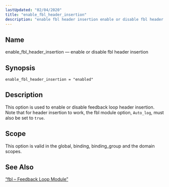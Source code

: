 ```yaml
---
lastUpdated: "02/04/2020"
title: "enable_fbl_header_insertion"
description: "enable fbl header insertion enable or disable fbl header insertion enable fbl header insertion enabled This option is used to enable or disable feedback loop header insertion Note that for header insertion to work the fbl module option Auto log must also be set to true This option is valid..."
---
```


<a name="conf.ref.enable_fbl_header_insertion"></a> 
## Name

enable_fbl_header_insertion — enable or disable fbl header insertion

## Synopsis

`enable_fbl_header_insertion = "enabled"`

<a name="idp9502448"></a> 
## Description

This option is used to enable or disable feedback loop header insertion. Note that for header insertion to work, the fbl module option, `Auto_log`, must also be set to `true`.

<a name="idp9505104"></a> 
## Scope

This option is valid in the global, binding, binding_group and the domain scopes.

<a name="idp9506784"></a> 
## See Also

[“fbl – Feedback Loop Module”](/momentum/3/3-reference/3-reference-modules-fbl)